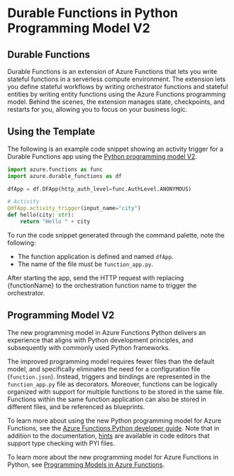 # Durable Functions in Python Programming Model V2

## Durable Functions

Durable Functions is an extension of Azure Functions that lets you write stateful functions in a serverless compute environment. The extension lets you define stateful workflows by writing orchestrator functions and stateful entities by writing entity functions using the Azure Functions programming model. Behind the scenes, the extension manages state, checkpoints, and restarts for you, allowing you to focus on your business logic.

## Using the Template

The following is an example code snippet showing an activity trigger for a Durable Functions app using the [Python programming model V2](https://aka.ms/pythonprogrammingmodel).

```python
import azure.functions as func
import azure.durable_functions as df

dfApp = df.DFApp(http_auth_level=func.AuthLevel.ANONYMOUS)

# Activity
@dfApp.activity_trigger(input_name="city")
def hello(city: str):
    return "Hello " + city  
```

To run the code snippet generated through the command palette, note the following:

- The function application is defined and named `dfApp`.
- The name of the file must be `function_app.py`.

After starting the app, send the HTTP request with replacing {functionName} to the orchestration function name to trigger the orchestrator.

## Programming Model V2

The new programming model in Azure Functions Python delivers an experience that aligns with Python development principles, and subsequently with commonly used Python frameworks.

The improved programming model requires fewer files than the default model, and specifically eliminates the need for a configuration file (`function.json`). Instead, triggers and bindings are represented in the `function_app.py` file as decorators. Moreover, functions can be logically organized with support for multiple functions to be stored in the same file. Functions within the same function application can also be stored in different files, and be referenced as blueprints.

To learn more about using the new Python programming model for Azure Functions, see the [Azure Functions Python developer guide](https://aka.ms/pythondeveloperguide). Note that in addition to the documentation, [hints](https://aka.ms/functions-python-hints) are available in code editors that support type checking with PYI files.

To learn more about the new programming model for Azure Functions in Python, see [Programming Models in Azure Functions](https://aka.ms/functions-programming-models).